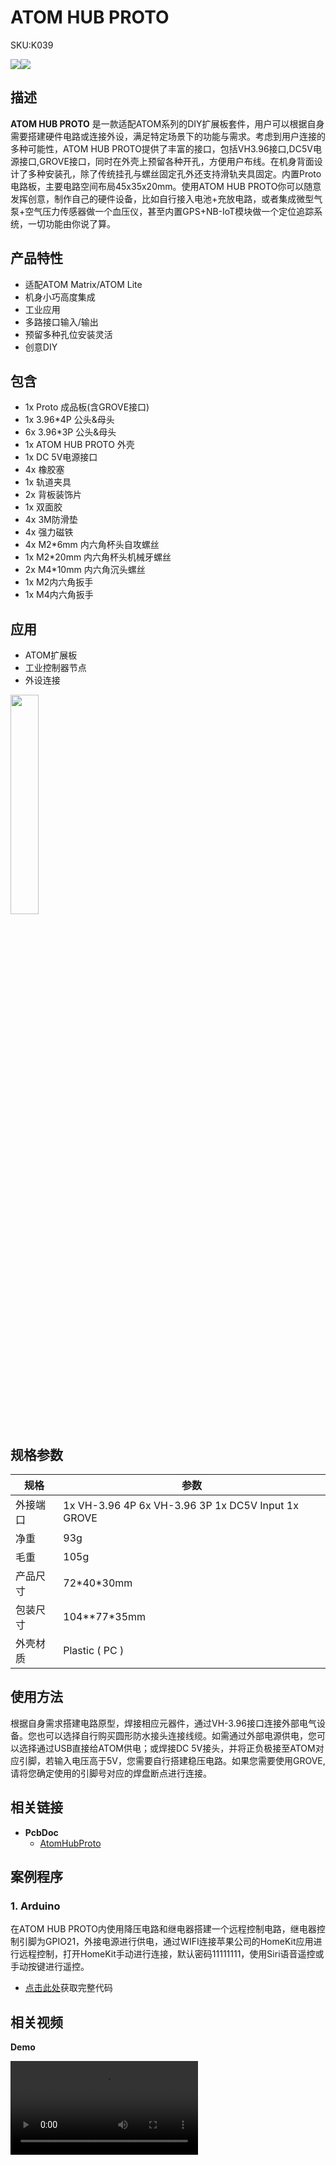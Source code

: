 # ATOM HUB PROTO

<el-tag effect="plain">SKU:K039</el-tag>

<div class="product_pic"><img src="assets/img/product_pics/atom_base/atomhub/atom_hub_01.webp"><img src="assets/img/product_pics/atom_base/atomhub/atom_hub_02.webp"></div>

## 描述

**ATOM HUB PROTO** 是一款适配ATOM系列的DIY扩展板套件，用户可以根据自身需要搭建硬件电路或连接外设，满足特定场景下的功能与需求。考虑到用户连接的多种可能性，ATOM HUB PROTO提供了丰富的接口，包括VH3.96接口,DC5V电源接口,GROVE接口，同时在外壳上预留各种开孔，方便用户布线。在机身背面设计了多种安装孔，除了传统挂孔与螺丝固定孔外还支持滑轨夹具固定。内置Proto电路板，主要电路空间布局45x35x20mm。使用ATOM HUB PROTO你可以随意发挥创意，制作自己的硬件设备，比如自行接入电池+充放电路，或者集成微型气泵+空气压力传感器做一个血压仪，甚至内置GPS+NB-IoT模块做一个定位追踪系统，一切功能由你说了算。

## 产品特性

- 适配ATOM Matrix/ATOM Lite
- 机身小巧高度集成
- 工业应用
- 多路接口输入/输出
- 预留多种孔位安装灵活
- 创意DIY

## 包含

-  1x Proto 成品板(含GROVE接口)
-  1x 3.96*4P 公头&母头
-  6x 3.96*3P 公头&母头
-  1x ATOM HUB PROTO 外壳
-  1x DC 5V电源接口
-  4x 橡胶塞
-  1x 轨道夹具
-  2x 背板装饰片
-  1x 双面胶
-  4x 3M防滑垫
-  4x 强力磁铁 
-  4x M2*6mm 内六角杯头自攻螺丝
-  1x M2*20mm 内六角杯头机械牙螺丝
-  2x M4*10mm 内六角沉头螺丝
-  1x M2内六角扳手
-  1x M4内六角扳手

## 应用

- ATOM扩展板
- 工业控制器节点
- 外设连接

<img src="assets/img/product_pics/atom_base/atomhub/atom_hub_proto_user.webp" width = 30%>

## 规格参数

<table class="table-1">
    <thead>
    <tr>
        <th>规格</th>
        <th>参数</th>
    </tr>
    </thead>
    <tbody>
        <tr>
            <td>外接端口</td>
            <td>1x VH-3.96 4P 6x VH-3.96 3P 1x DC5V Input 1x GROVE </td>
        </tr>
        <tr>
            <td>净重</td>
            <td>93g</td>
        </tr>
        <tr>
            <td>毛重</td>
            <td>105g</td>
        </tr>
        <tr>
            <td>产品尺寸</td>
            <td>72*40*30mm</td>
        </tr>
        <tr>
            <td>包装尺寸</td>
            <td>104**77*35mm</td>
        </tr>
        <tr>
            <td>外壳材质</td>
            <td>Plastic ( PC )</td>
        </tr>
     </tbody>
</table>

## 使用方法

根据自身需求搭建电路原型，焊接相应元器件，通过VH-3.96接口连接外部电气设备。您也可以选择自行购买圆形防水接头连接线缆。如需通过外部电源供电，您可以选择通过USB直接给ATOM供电；或焊接DC 5V接头，并将正负极接至ATOM对应引脚，若输入电压高于5V，您需要自行搭建稳压电路。如果您需要使用GROVE,请将您确定使用的引脚号对应的焊盘断点进行连接。

## 相关链接

-  **PcbDoc** 
    - [AtomHubProto](https://github.com/m5stack/m5-structural-design-file/blob/master/PCB/AtomHubProto.PcbDoc)

## 案例程序

### 1. Arduino

在ATOM HUB PROTO内使用降压电路和继电器搭建一个远程控制电路，继电器控制引脚为GPIO21，外接电源进行供电，通过WIFI连接苹果公司的HomeKit应用进行远程控制，打开HomeKit手动进行连接，默认密码11111111，使用Siri语音遥控或手动按键进行遥控。

- [点击此处](https://github.com/m5stack/M5-ProductExampleCodes/tree/master/AtomBase/AtomHub/Arduino_LED_Hap)获取完整代码

## 相关视频

**Demo**

<video class="video_size" controls>
    <source src="https://m5stack.oss-cn-shenzhen.aliyuncs.com/video/Product_example_video/AtomBase/ATOM_HUB_PROTO.mp4" type="video/mp4" >
</video>

<script>

   var purchase_link = 'https://m5stack.com/collections/m5-atom/products/atom-hub-proto-kit';

   var quickstart_link = '';

   anchor_search(purchase_link);
   scrollFunc();

</script>

